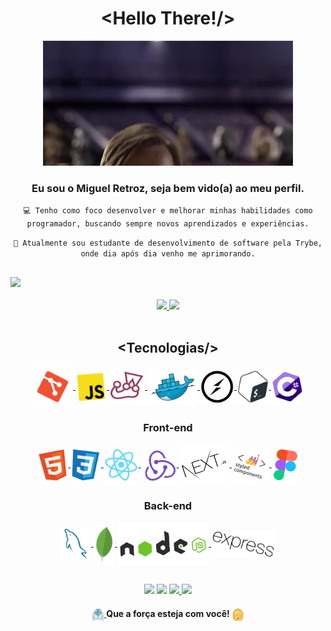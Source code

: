 <h1 align="center">
  &lt;Hello There!/&gt;
</h1>
<div align="center">
<a href="#" align="center">
<img src='./img/hello_there.webp' height="200px"/>
</a>
</div>

<div align='center'>
  <h3> Eu sou o Miguel Retroz, seja bem vido(a) ao meu perfil. </h3>

`💻 Tenho como foco desenvolver e melhorar minhas habilidades como programador, buscando sempre novos aprendizados e experiências.`

`📖 Atualmente sou estudante de desenvolvimento de software pela Trybe, onde dia após dia venho me aprimorando.`

</div>

##

<div>
  <a href="#">
    <img src="https://komarev.com/ghpvc/?username=MiguelRetroz&color=blueviolet" />
  </a>
</div>

<br>

<a href="#" align="center">
  <div>
    <img width="52.6%" src="https://github-readme-stats.vercel.app/api?username=MiguelRetroz&show_icons=true&include_all_commits=true&count_private=true&bg_color=45deg,009e63,6878FF&border_color=9243fc&hide_border=true&icon_color=ffd903&text_color=363636&title_color=ffd903&border_radius=5px"/>
      <img width="44%" src="https://github-readme-stats.vercel.app/api/top-langs/?username=MiguelRetroz&layout=compact&bg_color=45deg,6878FF,009e63&border_color=9243fc&hide_border=true&icon_color=ffd903&text_color=363636&title_color=ffd903&border_radius=5px">
  </div>
</a>

<br>

<h2 align="center">
&lt;Tecnologias/&gt;
</h2>

<div align="center">
  <a href="#">
    <img align="center" src="./img/git-logo.svg" height="65">
    <img align="center" src="./img/javascript-logo.svg" height="50">
    <img align="center" src="./img/jest-logo.svg" height="55">
    <img align="center" src="./img/docker-logo.svg" height="55">
    <img align="center" src="./img/socket-io-logo.svg" height="55">
    <img align="center" src="./img/bash-logo.svg" height="55">
    <img align="center" src="./img/csharp-logo.svg" height="55">
  </a>
</div>

<div align="center">
  <h3 align="center">
  Front-end
  </h3>
  <a href="#">
    <img align="center" src="./img/html5-logo.svg" height="55">
    <img align="center" src="./img/css3-logo.svg" height="55">
    <img align="center" src="./img/react-logo.svg" height="55">
    <img align="center" src="./img/redux-logo.svg" height="55">
    <img align="center" src="./img/next-js-logo.svg" height="65">
    <img align="center" src="./img/styled-components-logo.svg" height="55">
    <img align="center" src="./img/figma-logo.svg" height="55">
  </a>
</div>

<div align="center">
  <h3 align="center">
  Back-end
  </h3>
  <a href="#">
    <img align="center" src="./img/mysql-logo.svg" height="50">
    <img align="center" src="./img/mongodb-logo.svg" height="60">
    <img align="center" src="./img/nodejs-logo.svg" height="70">
    <img align="center" src="./img/express-logo.svg" height="45">
  </a>
</div>

##
<div align="center">
  <a href = "https://www.instagram.com/miguel_retroz/"><img src="https://img.shields.io/badge/Instagram-E4405F?style=for-the-badge&logo=instagram&logoColor=white" target="_blank"></a>
  <a href = "mailto:contato.miguelretroz@gmail.com"><img src="https://img.shields.io/badge/-Gmail-%23333?style=for-the-badge&logo=gmail&logoColor=white" target="_blank"></a>
  <a href="https://www.linkedin.com/in/miguelretroz/" target="_blank">
    <img src="https://img.shields.io/badge/LinkedIn-0077B5?style=for-the-badge&logo=linkedin&logoColor=white">
  </a>
  <a href="https://www.twitch.tv/cadabit" target="_blank"><img src="https://img.shields.io/badge/Twitch-9146FF?style=for-the-badge&logo=twitch&logoColor=white" target="_blank"></a>
</div>

<div align="center">
  <h4>
  <a href="#">
    <img align="center" src="./img/r2d2.png" width="20px">
  </a>
  Que a força esteja com você!
  <a href="#">
    <img align="center" src="./img/c3po.png" width="20px">
  </a>
  </h4>
</div>
